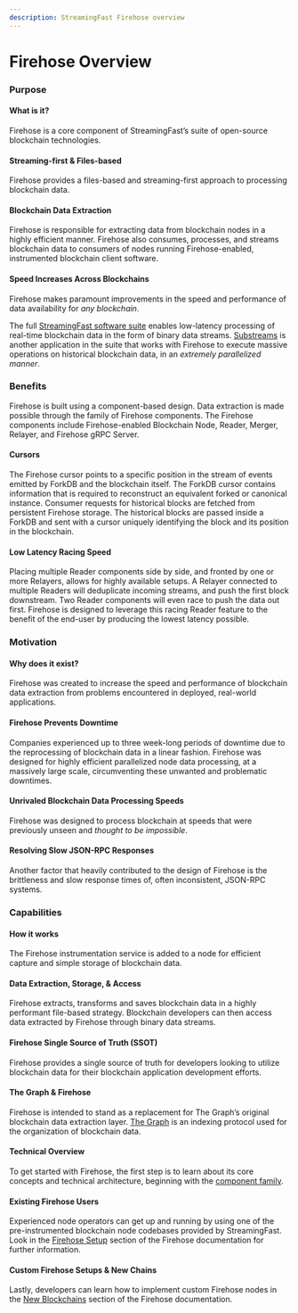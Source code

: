 ```yaml
---
description: StreamingFast Firehose overview
---
```


# Firehose Overview

### Purpose

#### What is it?

Firehose is a core component of StreamingFast’s suite of open-source blockchain technologies.

#### Streaming-first & Files-based

Firehose provides a files-based and streaming-first approach to processing blockchain data.&#x20;

#### Blockchain Data Extraction

Firehose is responsible for extracting data from blockchain nodes in a highly efficient manner. Firehose also consumes, processes, and streams blockchain data to consumers of nodes running Firehose-enabled, instrumented blockchain client software.

#### Speed Increases Across Blockchains

Firehose makes paramount improvements in the speed and performance of data availability for _any blockchain_.

The full [StreamingFast software suite](https://github.com/streamingfast) enables low-latency processing of real-time blockchain data in the form of binary data streams. [Substreams](https://substreams.streamingfast.io/) is another application in the suite that works with Firehose to execute massive operations on historical blockchain data, in an _extremely parallelized manner_.

### Benefits

Firehose is built using a component-based design. Data extraction is made possible through the family of Firehose components. The Firehose components include Firehose-enabled Blockchain Node, Reader, Merger, Relayer, and Firehose gRPC Server.

#### Cursors&#x20;

The Firehose cursor points to a specific position in the stream of events emitted by ForkDB and the blockchain itself. The ForkDB cursor contains information that is required to reconstruct an equivalent forked or canonical instance. Consumer requests for historical blocks are fetched from persistent Firehose storage. The historical blocks are passed inside a ForkDB and sent with a cursor uniquely identifying the block and its position in the blockchain.

#### Low Latency Racing Speed&#x20;

Placing multiple Reader components side by side, and fronted by one or more Relayers, allows for highly available setups. A Relayer connected to multiple Readers will deduplicate incoming streams, and push the first block downstream. Two Reader components will even race to push the data out first. Firehose is designed to leverage this racing Reader feature to the benefit of the end-user by producing the lowest latency possible.

### Motivation

#### Why does it exist?

Firehose was created to increase the speed and performance of blockchain data extraction from problems encountered in deployed, real-world applications.&#x20;

#### Firehose Prevents Downtime

Companies experienced up to three week-long periods of downtime due to the reprocessing of blockchain data in a linear fashion. Firehose was designed for highly efficient parallelized node data processing, at a massively large scale, circumventing these unwanted and problematic downtimes.

#### Unrivaled Blockchain Data Processing Speeds

Firehose was designed to process blockchain at speeds that were previously unseen and _thought to be impossible_.&#x20;

#### Resolving Slow JSON-RPC Responses

Another factor that heavily contributed to the design of Firehose is the brittleness and slow response times of, often inconsistent, JSON-RPC systems.

### Capabilities

#### How it works

The Firehose instrumentation service is added to a node for efficient capture and simple storage of blockchain data.&#x20;

#### Data Extraction, Storage, & Access

Firehose extracts, transforms and saves blockchain data in a highly performant file-based strategy. Blockchain developers can then access data extracted by Firehose through binary data streams.

#### Firehose Single Source of Truth (SSOT)

Firehose provides a single source of truth for developers looking to utilize blockchain data for their blockchain application development efforts.

#### The Graph & Firehose

Firehose is intended to stand as a replacement for The Graph’s original blockchain data extraction layer. [The Graph](https://thegraph.com/) is an indexing protocol used for the organization of blockchain data.

#### Technical Overview

To get started with Firehose, the first step is to learn about its core concepts and technical architecture, beginning with the [component family](https://firehose.streamingfast.io/concepts-and-architeceture/components).&#x20;

#### Existing Firehose Users

Experienced node operators can get up and running by using one of the pre-instrumented blockchain node codebases provided by StreamingFast. Look in the [Firehose Setup](https://firehose.streamingfast.io/firehose-setup/setup) section of the Firehose documentation for further information.

#### Custom Firehose Setups & New Chains

Lastly, developers can learn how to implement custom Firehose nodes in the [New Blockchains](https://firehose.streamingfast.io/integrate-new-chains/new-blockchains) section of the Firehose documentation.
